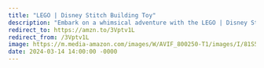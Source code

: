 ```yaml
---
title: "LEGO | Disney Stitch Building Toy"
description: "Embark on a whimsical adventure with the LEGO | Disney Stitch Building Toy! Designed for kids aged 9 and up, this playful set features everyone's favorite mischievous alien and an ice-cream cone for added fun. Perfect for birthdays, ignite their imagination and spread joy with this delightful character figure playset. #affiliate #ad"
redirect_to: https://amzn.to/3Vptv1L
redirect_from: /3Vptv1L
image: https://m.media-amazon.com/images/W/AVIF_800250-T1/images/I/81S5K23aXML._AC_SL1500_.jpg
date: 2024-03-14 14:00:00 -0000
---
```

